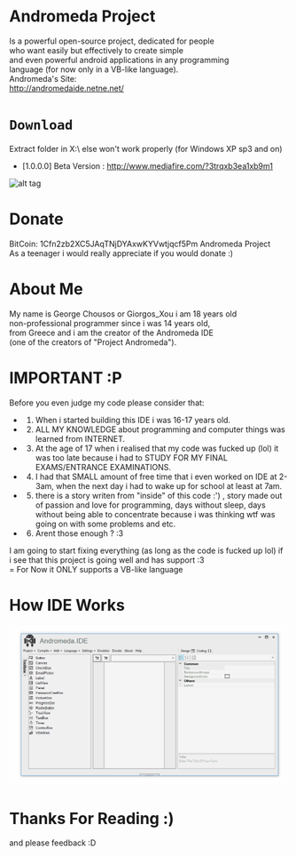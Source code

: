 
# Andromeda Project

Is a powerful open-source project, dedicated for people  
who want easily but effectively to create simple  
and even powerful android applications in any programming  
language (for now only in a VB-like language).  
Andromeda's Site:  
http://andromedaide.netne.net/

# ```Download```
Extract folder in X:\ else won't work properly (for Windows XP sp3 and on)  
- [1.0.0.0] Beta Version : http://www.mediafire.com/?3trqxb3ea1xb9m1  

![alt tag](http://andromedaide.netne.net/Img/idescr.bmp)

# Donate

BitCoin: 1Cfn2zb2XC5JAqTNjDYAxwKYVwtjqcf5Pm Andromeda Project  
As a teenager i would really appreciate if you would donate  :) 

# About Me

My name is George Chousos or Giorgos_Xou i am 18 years old  
non-professional programmer since i was  14 years old,  
from Greece and i am the creator of the Andromeda IDE  
(one of the creators of "Project Andromeda").   

# IMPORTANT :P
Before you even judge my code please consider that:    

- 1) When i started building this IDE i was 16-17 years old.  

- 2) ALL MY KNOWLEDGE about programming and computer things was learned from INTERNET.  

- 3) At the age of 17 when i realised that my code was fucked up (lol) it was
     too late because i had to STUDY FOR MY FINAL EXAMS/ENTRANCE EXAMINATIONS.  

- 4) I had that SMALL amount of free time that i even worked on IDE at 2-3am, when
     the next day i had to wake up for school at least at 7am.  
 
- 5) there is a story writen from "inside" of this code :') , story
     made out of passion and love for programming, days without sleep,
     days without being able to concentrate because i was thinking wtf
     was going on with some problems and etc.  

- 6) Arent those enough ? :3      


I am going to start fixing everything (as long as the code is fucked up lol) if  
i see that this project is going well and has support :3    
= For Now it ONLY supports a VB-like language

# How IDE Works
<img src="/andromedaidegif.gif">

# Thanks For Reading :)
and please feedback :D
